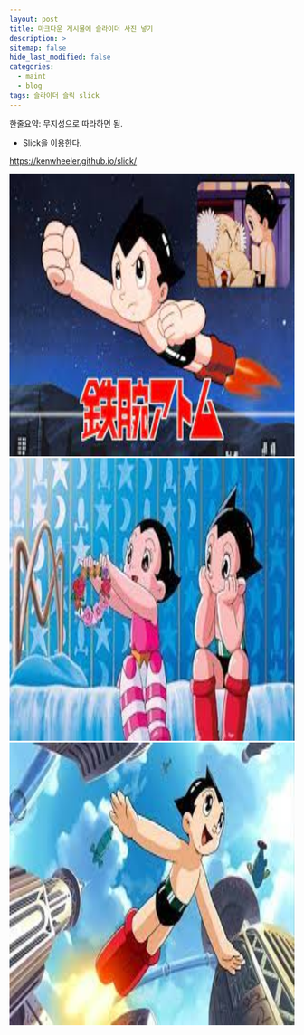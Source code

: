 ```yaml
---
layout: post
title: 마크다운 게시물에 슬라이더 사진 넣기
description: >
sitemap: false
hide_last_modified: false
categories:
  - maint
  - blog
tags: 슬라이더 슬릭 slick
---
```


  한줄요약: 무지성으로 따라하면 됨.
  
* Slick을 이용한다.

<https://kenwheeler.github.io/slick/>


<div class="main_center">
    <div><img src= "/assets/img/slide/2021-09-03/1.jpg" style="width: auto; height: 500px;"></div>
    <div><img src= "/assets/img/slide/2021-09-03/2.jpg" style="width: auto; height: 500px;"></div>
    <div><img src= "/assets/img/slide/2021-09-03/3.jpg" style="width: auto; height: 500px;"></div>
</div>
<script>
    $(document).ready(function() {
        $('.main_center').slick({
            autoplay : true, /*자동으로 슬라이딩됨*/
            dots : true, /* 하단 점 버튼 */
            speed : 300 /* 이미지가 슬라이딩시 걸리는 시간 */,
            infinite : true,
            autoplaySpeed : 30000 /* 이미지가 다른 이미지로 넘어 갈때의 텀 */,
            arrows : true,
            slidesToShow : 1,
            slidesToScroll : 1,
            touchMove : true, /* 마우스 클릭으로 끌어서 슬라이딩 가능여부 */
            nextArrows : true, /* 넥스트버튼 */
            prevArrows : true,
            arrow : true, /*false면 좌우 버튼 없음, true면 좌우 버튼 보임*/
            fade : false
        });
    });
</script>
